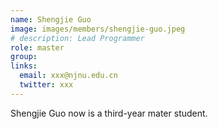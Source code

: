 ```yaml
---
name: Shengjie Guo
image: images/members/shengjie-guo.jpeg
# description: Lead Programmer
role: master
group: 
links:
  email: xxx@njnu.edu.cn
  twitter: xxx
---
```


Shengjie Guo now is a third-year mater student.